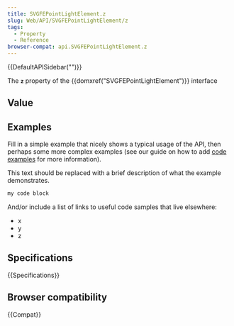 ```yaml
---
title: SVGFEPointLightElement.z
slug: Web/API/SVGFEPointLightElement/z
tags:
  - Property
  - Reference
browser-compat: api.SVGFEPointLightElement.z
---
```

{{DefaultAPISidebar("")}}

The **`z`** property of the {{domxref("SVGFEPointLightElement")}} interface 

## Value



## Examples

Fill in a simple example that nicely shows a typical usage of the API, then perhaps some more complex examples (see our guide on how to add [code examples](/en-US/docs/MDN/Contribute/Structures/Code_examples) for more information).

This text should be replaced with a brief description of what the example demonstrates.

```js
my code block
```

And/or include a list of links to useful code samples that live elsewhere:

*   x
*   y
*   z

## Specifications

{{Specifications}}

## Browser compatibility

{{Compat}}


